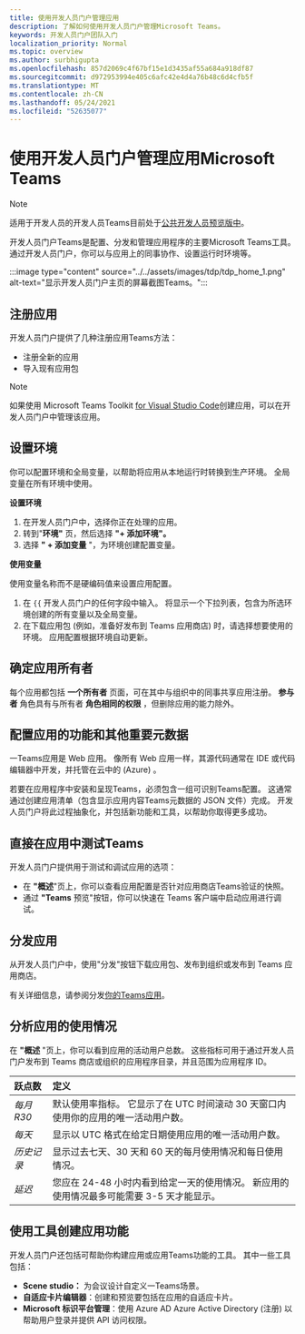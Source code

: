 ```yaml
---
title: 使用开发人员门户管理应用
description: 了解如何使用开发人员门户管理Microsoft Teams。
keywords: 开发人员门户团队入门
localization_priority: Normal
ms.topic: overview
ms.author: surbhigupta
ms.openlocfilehash: 857d2069c4f67bf15e1d3435af55a684a918df87
ms.sourcegitcommit: d972953994e405c6afc42e4d4a76b48c6d4cfb5f
ms.translationtype: MT
ms.contentlocale: zh-CN
ms.lasthandoff: 05/24/2021
ms.locfileid: "52635077"
---
```

# <a name="manage-your-apps-with-the-developer-portal-for-microsoft-teams"></a>使用开发人员门户管理应用Microsoft Teams

> [!NOTE]
> 适用于开发人员的开发人员Teams目前处于[公共开发人员预览版中](~/resources/dev-preview/developer-preview-intro.md)。

开发人员门户Teams是配置、分发和管理应用程序的主要Microsoft Teams工具。 通过开发人员门户，你可以与应用上的同事协作、设置运行时环境等。

:::image type="content" source="../../assets/images/tdp/tdp_home_1.png" alt-text="显示开发人员门户主页的屏幕截图Teams。":::

## <a name="register-an-app"></a>注册应用

开发人员门户提供了几种注册应用Teams方法：

* 注册全新的应用
* 导入现有应用包

> [!NOTE]
> 如果使用 Microsoft Teams Toolkit [for Visual Studio Code](https://marketplace.visualstudio.com/items?itemName=TeamsDevApp.ms-teams-vscode-extension)创建应用，可以在开发人员门户中管理该应用。

## <a name="set-up-an-environment"></a>设置环境

你可以配置环境和全局变量，以帮助将应用从本地运行时转换到生产环境。 全局变量在所有环境中使用。

**设置环境**

1. 在开发人员门户中，选择你正在处理的应用。
2. 转到"**环境"** 页，然后选择 **"+ 添加环境"。**
3. 选择 **" + 添加变量** "，为环境创建配置变量。

**使用变量**

使用变量名称而不是硬编码值来设置应用配置。

1. 在 `{{` 开发人员门户的任何字段中输入。 将显示一个下拉列表，包含为所选环境创建的所有变量以及全局变量。  
1. 在下载应用包 (例如，准备好发布到 Teams 应用商店) 时，请选择想要使用的环境。 应用配置根据环境自动更新。 

## <a name="identify-app-owners"></a>确定应用所有者

每个应用都包括 **一个所有者** 页面，可在其中与组织中的同事共享应用注册。 **参与者** 角色具有与所有者 **角色相同的权限** ，但删除应用的能力除外。

## <a name="configure-your-apps-capabilities-and-other-important-metadata"></a>配置应用的功能和其他重要元数据

一Teams应用是 Web 应用。 像所有 Web 应用一样，其源代码通常在 IDE 或代码编辑器中开发，并托管在云中的 (Azure) 。

若要在应用程序中安装和呈现Teams，必须包含一组可识别Teams配置。 这通常通过创建应用清单（包含显示应用内容Teams元数据的 JSON 文件）完成。 开发人员门户将此过程抽象化，并包括新功能和工具，以帮助你取得更多成功。

## <a name="test-your-app-directly-in-teams"></a>直接在应用中测试Teams

开发人员门户提供用于测试和调试应用的选项：

* 在 **"概述**"页上，你可以查看应用配置是否针对应用商店Teams验证的快照。
* 通过 **"Teams** 预览"按钮，你可以快速在 Teams 客户端中启动应用进行调试。

## <a name="distribute-your-app"></a>分发应用

从开发人员门户中，使用"分发"按钮下载应用包、发布到组织或发布到 Teams 应用商店。

有关详细信息，请参阅分发[你的Teams应用](~/concepts/deploy-and-publish/apps-publish-overview.md)。

## <a name="analyze-your-apps-usage"></a>分析应用的使用情况

在 **"概述** "页上，你可以看到应用的活动用户总数。 这些指标可用于通过开发人员门户发布到 Teams 商店或组织的应用程序目录，并且范围为应用程序 ID。

| 跃点数 | 定义 |
| :-----------------------| :------------------------------------------------------------------------------------------------------|
| *每月 R30* | 默认使用率指标。 它显示了在 UTC 时间滚动 30 天窗口内使用你的应用的唯一活动用户数。 |
| *每天* | 显示以 UTC 格式在给定日期使用应用的唯一活动用户数。 |
| *历史记录* | 显示过去七天、30 天和 60 天的每月使用情况和每日使用情况。 |
| *延迟* | 您应在 24-48 小时内看到给定一天的使用情况。 新应用的使用情况最多可能需要 3-5 天才能显示。|

## <a name="use-tools-to-create-app-features"></a>使用工具创建应用功能

开发人员门户还包括可帮助你构建应用或应用Teams功能的工具。 其中一些工具包括：

* **Scene studio：** 为会议设计自定义一Teams场景。
* **自适应卡片编辑器**：创建和预览要包括在应用的自适应卡片。
* **Microsoft 标识平台管理**：使用 Azure AD Azure Active Directory (注册) 以帮助用户登录并提供 API 访问权限。
